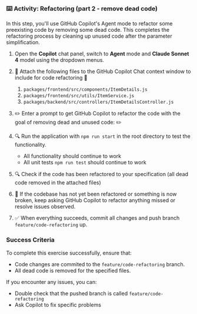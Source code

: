 ### :keyboard: Activity: Refactoring (part 2 - remove dead code)

In this step, you'll use GitHub Copilot's Agent mode to refactor some preexisting code by removing some dead code. This completes the refactoring process by cleaning up unused code after the parameter simplification.

1. Open the **Copilot** chat panel, switch to **Agent** mode and **Claude Sonnet 4** model using the dropdown menus.

2. :paperclip: Attach the following files to the GitHub Copilot Chat context window to include for code refactoring :paperclip:
   1. `packages/frontend/src/components/ItemDetails.js`
   2. `packages/frontend/src/utils/ItemService.js`
   3. `packages/backend/src/controllers/ItemDetailsController.js`

3. :pencil2: Enter a prompt to get GitHub Copilot to refactor the code with the goal of removing dead and unused code: :pencil2:
4. :mag: Run the application with `npm run start` in the root directory to test the functionality.
   - All functionality should continue to work
   - All unit tests `npm run test` should continue to work

5. :mag: Check if the code has been refactored to your specification (all dead code removed in the attached files)

6. :repeat: If the codebase has not yet been refactored or something is now broken, keep asking GitHub Copilot to refactor anything missed or resolve issues observed.

7. :white_check_mark: When everything succeeds, commit all changes and push branch `feature/code-refactoring` up.

### Success Criteria

To complete this exercise successfully, ensure that:

- Code changes are commited to the `feature/code-refactoring` branch.
- All dead code is removed for the specified files.

If you encounter any issues, you can:

- Double check that the pushed branch is called `feature/code-refactoring`
- Ask Copilot to fix specific problems
